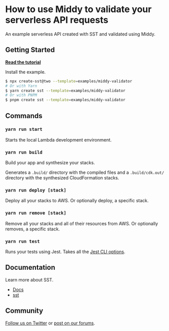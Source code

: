 # How to use Middy to validate your serverless API requests

An example serverless API created with SST and validated using Middy.

## Getting Started

[**Read the tutorial**](https://sst.dev/examples/how-to-use-middy-to-validate-your-serverless-api-requests.html)

Install the example.

```bash
$ npx create-sst@two --template=examples/middy-validator
# Or with Yarn
$ yarn create sst --template=examples/middy-validator
# Or with PNPM
$ pnpm create sst --template=examples/middy-validator
```

## Commands

### `yarn run start`

Starts the local Lambda development environment.

### `yarn run build`

Build your app and synthesize your stacks.

Generates a `.build/` directory with the compiled files and a `.build/cdk.out/` directory with the synthesized CloudFormation stacks.

### `yarn run deploy [stack]`

Deploy all your stacks to AWS. Or optionally deploy, a specific stack.

### `yarn run remove [stack]`

Remove all your stacks and all of their resources from AWS. Or optionally removes, a specific stack.

### `yarn run test`

Runs your tests using Jest. Takes all the [Jest CLI options](https://jestjs.io/docs/en/cli).

## Documentation

Learn more about SST.

- [Docs](https://docs.sst.dev)
- [sst](https://docs.sst.dev/packages/sst)

## Community

[Follow us on Twitter](https://twitter.com/sst_dev) or [post on our forums](https://discourse.sst.dev).
